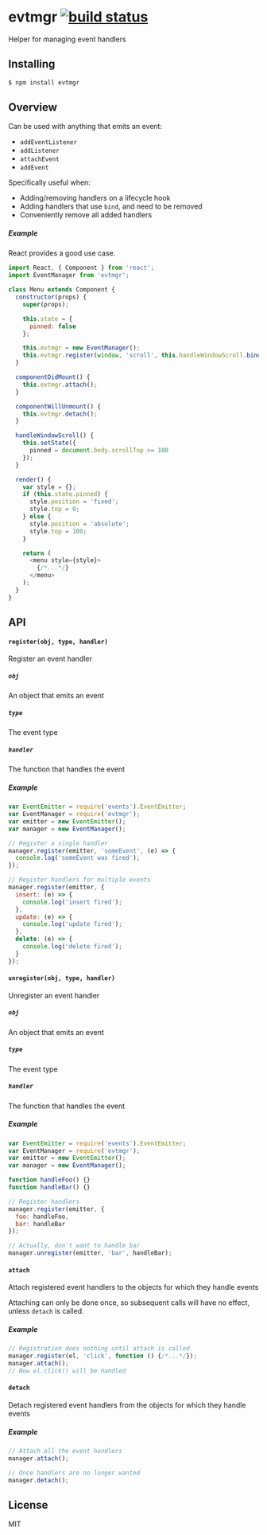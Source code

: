 # evtmgr [![build status](https://img.shields.io/travis/mzabriskie/evtmgr.svg?style=flat-square)](https://travis-ci.org/mzabriskie/evtmgr)

Helper for managing event handlers

## Installing

```bash
$ npm install evtmgr
```

## Overview

Can be used with anything that emits an event:
- `addEventListener`
- `addListener`
- `attachEvent`
- `addEvent`

Specifically useful when:
- Adding/removing handlers on a lifecycle hook
- Adding handlers that use `bind`, and need to be removed
- Conveniently remove all added handlers

##### Example

React provides a good use case.

```js
import React, { Component } from 'react';
import EventManager from 'evtmgr';

class Menu extends Component {
  constructor(props) {
    super(props);

    this.state = {
      pinned: false
    };

    this.evtmgr = new EventManager();
    this.evtmgr.register(window, 'scroll', this.handleWindowScroll.bind(this));
  }

  componentDidMount() {
    this.evtmgr.attach();
  }

  componentWillUnmount() {
    this.evtmgr.detach();
  }

  handleWindowScroll() {
    this.setState({
      pinned = document.body.scrollTop >= 100
    });
  }

  render() {
    var style = {};
    if (this.state.pinned) {
      style.position = 'fixed';
      style.top = 0;
    } else {
      style.position = 'absolute';
      style.top = 100;
    }

    return (
      <menu style={style}>
        {/*...*/}
      </menu>
    );
  }
}
```

## API

#### `register(obj, type, handler)`
Register an event handler

##### `obj`
An object that emits an event

##### `type`
The event type

##### `handler`
The function that handles the event

##### Example

```js
var EventEmitter = require('events').EventEmitter;
var EventManager = require('evtmgr');
var emitter = new EventEmitter();
var manager = new EventManager();

// Register a single handler
manager.register(emitter, 'someEvent', (e) => {
  console.log('someEvent was fired');
});

// Register handlers for multiple events
manager.register(emitter, {
  insert: (e) => {
    console.log('insert fired');
  },
  update: (e) => {
    console.log('update fired');
  },
  delete: (e) => {
    console.log('delete fired');
  }
});
```

#### `unregister(obj, type, handler)`
Unregister an event handler

##### `obj`
An object that emits an event

##### `type`
The event type

##### `handler`
The function that handles the event

##### Example

```js
var EventEmitter = require('events').EventEmitter;
var EventManager = require('evtmgr');
var emitter = new EventEmitter();
var manager = new EventManager();

function handleFoo() {}
function handleBar() {}

// Register handlers
manager.register(emitter, {
  foo: handleFoo,
  bar: handleBar
});

// Actually, don't want to handle bar
manager.unregister(emitter, 'bar', handleBar);
```

#### `attach`
Attach registered event handlers to the objects for which they handle events

Attaching can only be done once, so subsequent calls will have no effect,
unless `detach` is called.

##### Example

```js
// Registration does nothing until attach is called
manager.register(el, 'click', function () {/*...*/});
manager.attach();
// Now el.click() will be handled
```

#### `detach`
Detach registered event handlers from the objects for which they handle events

##### Example

```js
// Attach all the event handlers
manager.attach();

// Once handlers are no longer wanted
manager.detach();
```

## License

MIT
